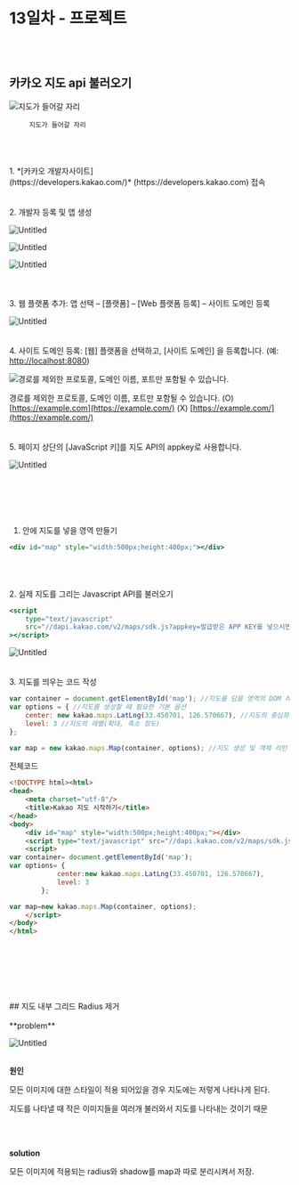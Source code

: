 
# 13일차 - 프로젝트    
<br/>
<br/>    

## 카카오 지도 api 불러오기

![지도가 들어갈 자리](img/240522/0.png)

         지도가 들어갈 자리
<br/>
<br/>
<br/>
1. *[카카오 개발자사이트](https://developers.kakao.com/)* (https://developers.kakao.com) 접속
<br/>
<br/>
<br/>   
2. 개발자 등록 및 앱 생성

![Untitled](img/240522/1.png)

![Untitled](img/240522/2.png)

![Untitled](img/240522/3.png)
<br/>
<br/>
<br/>   
3. 웹 플랫폼 추가: 앱 선택 – [플랫폼] – [Web 플랫폼 등록] – 사이트 도메인 등록

![Untitled](img/240522/4.png)
<br/>
<br/>
<br/>
4. 사이트 도메인 등록: [웹] 플랫폼을 선택하고, [사이트 도메인] 을 등록합니다. (예: [http://localhost:8080](http://localhost:8080/))

![경로를 제외한 프로토콜, 도메인 이름, 포트만 포함될 수 있습니다.](img/240522/5.png)

경로를 제외한 프로토콜, 도메인 이름, 포트만 포함될 수 있습니다. 
(O) [https://example.com](https://example.com/)             (X) [https://example.com/](https://example.com/)
<br/>
<br/>
<br/>
5. 페이지 상단의 [JavaScript 키]를 지도 API의 appkey로 사용합니다.

![Untitled](img/240522/6.png)
<br/>
<br/>
<br/><br/>
<br/>
<br/>
1. <body> 안에 지도를 넣을 영역 만들기

```jsx
<div id="map" style="width:500px;height:400px;"></div>
```
<br/>
<br/>
<br/>
2. 실제 지도를 그리는 Javascript API를 불러오기

```jsx
<script 
	type="text/javascript" 
	src="//dapi.kakao.com/v2/maps/sdk.js?appkey=발급받은 APP KEY를 넣으시면 됩니다."
></script>
```

![Untitled](img/240522/6.png)
<br/>
<br/>
<br/>
3. 지도를 띄우는 코드 작성

```jsx
var container = document.getElementById('map'); //지도를 담을 영역의 DOM 레퍼런스
var options = { //지도를 생성할 때 필요한 기본 옵션
	center: new kakao.maps.LatLng(33.450701, 126.570667), //지도의 중심좌표.
	level: 3 //지도의 레벨(확대, 축소 정도)
};

var map = new kakao.maps.Map(container, options); //지도 생성 및 객체 리턴
```

전체코드

```html
<!DOCTYPE html><html>
<head>
	<meta charset="utf-8"/>
	<title>Kakao 지도 시작하기</title>
</head>
<body>
	<div id="map" style="width:500px;height:400px;"></div>
	<script type="text/javascript" src="//dapi.kakao.com/v2/maps/sdk.js?appkey=발급받은 APP KEY를 넣으시면 됩니다."></script>
	<script>
var container= document.getElementById('map');
var options= {
			center:new kakao.maps.LatLng(33.450701, 126.570667),
			level: 3
		};

var map=new kakao.maps.Map(container, options);
	</script>
</body>
</html>
```
<br/>
<br/>
<br/><br/>
<br/>
<br/>
## 지도 내부 그리드 Radius 제거
<br/>
<br/>
**problem**
     
   
![Untitled](img/240522/7.png)
<br/>
<br/>


**원인**

모든 이미지에 대한 스타일이 적용 되어있을 경우 지도에는 저렇게 나타나게 된다. 

지도를 나타낼 때 작은 이미지들을 여러개 불러와서 지도를 나타내는 것이기 때문

<br/>
<br/>


**solution**

모든 이미지에 적용되는 radius와 shadow를 map과 따로 분리시켜서 저장.
